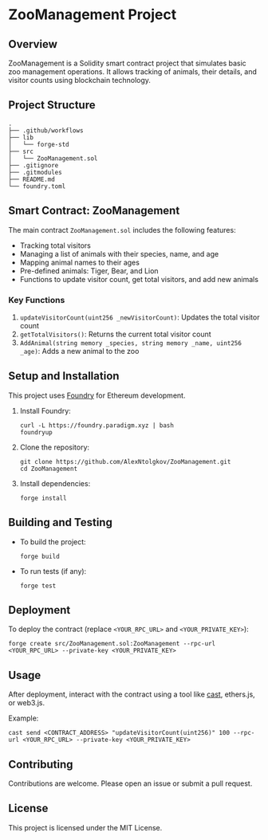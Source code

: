 # ZooManagement Project

## Overview

ZooManagement is a Solidity smart contract project that simulates basic zoo management operations. It allows tracking of animals, their details, and visitor counts using blockchain technology.

## Project Structure

```
.
├── .github/workflows
├── lib
│   └── forge-std
├── src
│   └── ZooManagement.sol
├── .gitignore
├── .gitmodules
├── README.md
└── foundry.toml
```

## Smart Contract: ZooManagement

The main contract `ZooManagement.sol` includes the following features:

- Tracking total visitors
- Managing a list of animals with their species, name, and age
- Mapping animal names to their ages
- Pre-defined animals: Tiger, Bear, and Lion
- Functions to update visitor count, get total visitors, and add new animals

### Key Functions

1. `updateVisitorCount(uint256 _newVisitorCount)`: Updates the total visitor count
2. `getTotalVisitors()`: Returns the current total visitor count
3. `AddAnimal(string memory _species, string memory _name, uint256 _age)`: Adds a new animal to the zoo

## Setup and Installation

This project uses [Foundry](https://book.getfoundry.sh/) for Ethereum development.

1. Install Foundry:
   ```
   curl -L https://foundry.paradigm.xyz | bash
   foundryup
   ```

2. Clone the repository:
   ```
   git clone https://github.com/AlexNtolgkov/ZooManagement.git
   cd ZooManagement
   ```

3. Install dependencies:
   ```
   forge install
   ```

## Building and Testing

- To build the project:
  ```
  forge build
  ```

- To run tests (if any):
  ```
  forge test
  ```

## Deployment

To deploy the contract (replace `<YOUR_RPC_URL>` and `<YOUR_PRIVATE_KEY>`):

```
forge create src/ZooManagement.sol:ZooManagement --rpc-url <YOUR_RPC_URL> --private-key <YOUR_PRIVATE_KEY>
```

## Usage

After deployment, interact with the contract using a tool like [cast](https://book.getfoundry.sh/cast/), ethers.js, or web3.js.

Example:
```
cast send <CONTRACT_ADDRESS> "updateVisitorCount(uint256)" 100 --rpc-url <YOUR_RPC_URL> --private-key <YOUR_PRIVATE_KEY>
```

## Contributing

Contributions are welcome. Please open an issue or submit a pull request.

## License

This project is licensed under the MIT License.
